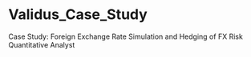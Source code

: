 # Validus_Case_Study
Case Study: Foreign Exchange Rate Simulation and Hedging of FX Risk Quantitative Analyst
